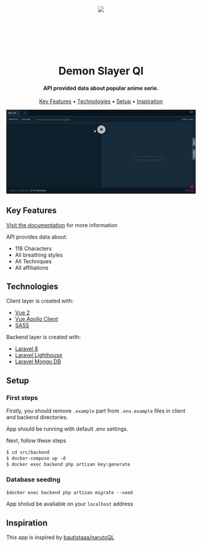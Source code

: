 <div align="center" style="margin: 5rem 0">
  <img src="https://pa1.narvii.com/7625/69374b1ee7766f75bf2f1a88b537f0216d57fea7r1-540-304_hq.gif" />
</div>

<br>

<h1 align="center">Demon Slayer Ql</h1>

<h4 align="center">API provided data about popular anime serie.</h4>

<p align="center">
  <a href="#key-features">Key Features</a> •
  <a href="#technologies">Technologies</a> •
  <a href="#setup">Setup</a> •
  <a href="#inspiration">Inspiration</a>
</p>

![screenshot](https://raw.githubusercontent.com/CatS0up/demon-slayer-ql/main/media/playground.gif)



## Key Features
[Visit the documentation](https://demon-slayer-ql.netlify.app) for more information

API provides data about:
* 118 Characters
* All breathing styles
* All Techniques
* All affiliations

## Technologies
Client layer is created with:
* [Vue 2](https://github.com/vuejs/vue) 
* [Vue Apollo Client](https://github.com/vuejs/apollo) 
* [SASS](https://github.com/sass/sass) 
  
Backend layer is created with:
* [Laravel 8](https://github.com/laravel/laravel) 
* [Laravel Lighthouse](https://github.com/nuwave/lighthouse) 
* [Laravel Mongo DB](https://github.com/jenssegers/laravel-mongodb) 
  
## Setup

### First steps
Firstly, you should remove `.example` part from `.env.example` files in client and backend directories.

App should be running with default .env settings.

Next, follow these steps
```
$ cd src/backend
$ docker-compose up -d
$ docker exec backend php artisan key:generate
```

### Database seeding
```
$docker exec backend php artisan migrate --seed
```
App sholud be avaliable on your `localhost` address

## Inspiration
This app is inspired by [bautistaaa/narutoQL](https://github.com/bautistaaa/narutoQL) 
